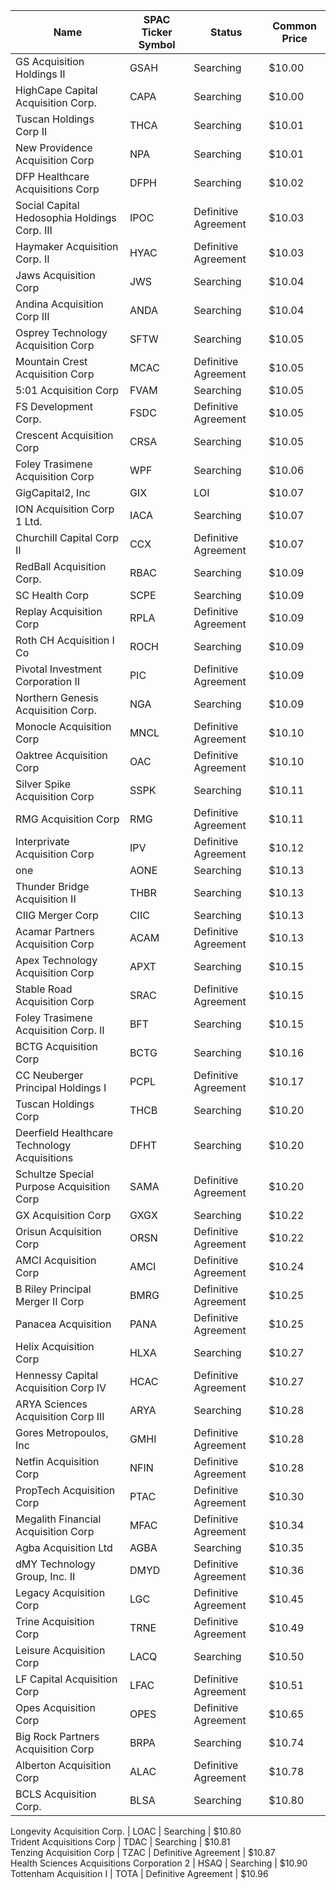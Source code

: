 Name                                         | SPAC Ticker Symbol | Status               | Common Price 
-------------------------------------------- | ------------------ | -------------------- | -------------
GS Acquisition Holdings II                   | GSAH               | Searching            | $10.00       
HighCape Capital Acquisition Corp.           | CAPA               | Searching            | $10.00       
Tuscan Holdings Corp II                      | THCA               | Searching            | $10.01       
New Providence Acquisition Corp              | NPA                | Searching            | $10.01       
DFP Healthcare Acquisitions Corp             | DFPH               | Searching            | $10.02       
Social Capital Hedosophia Holdings Corp. III | IPOC               | Definitive Agreement | $10.03       
Haymaker Acquisition Corp. II                | HYAC               | Definitive Agreement | $10.03       
Jaws Acquisition Corp                        | JWS                | Searching            | $10.04       
Andina Acquisition Corp III                  | ANDA               | Searching            | $10.04       
Osprey Technology Acquisition Corp           | SFTW               | Searching            | $10.05       
Mountain Crest Acquisition Corp              | MCAC               | Definitive Agreement | $10.05       
5:01 Acquisition Corp                        | FVAM               | Searching            | $10.05       
FS Development Corp.                         | FSDC               | Definitive Agreement | $10.05       
Crescent Acquisition Corp                    | CRSA               | Searching            | $10.05       
Foley Trasimene Acquisition Corp             | WPF                | Searching            | $10.06       
GigCapital2, Inc                             | GIX                | LOI                  | $10.07       
ION Acquisition Corp 1 Ltd.                  | IACA               | Searching            | $10.07       
Churchill Capital Corp II                    | CCX                | Definitive Agreement | $10.07       
RedBall Acquisition Corp.                    | RBAC               | Searching            | $10.09       
SC Health Corp                               | SCPE               | Searching            | $10.09       
Replay Acquisition Corp                      | RPLA               | Definitive Agreement | $10.09       
Roth CH Acquisition I Co                     | ROCH               | Searching            | $10.09       
Pivotal Investment Corporation II            | PIC                | Definitive Agreement | $10.09       
Northern Genesis Acquisition Corp.           | NGA                | Searching            | $10.09       
Monocle Acquisition Corp                     | MNCL               | Definitive Agreement | $10.10       
Oaktree Acquisition Corp                     | OAC                | Definitive Agreement | $10.10       
Silver Spike Acquisition Corp                | SSPK               | Searching            | $10.11       
RMG Acquisition Corp                         | RMG                | Definitive Agreement | $10.11       
Interprivate Acquisition Corp                | IPV                | Definitive Agreement | $10.12       
one                                          | AONE               | Searching            | $10.13       
Thunder Bridge Acquisition II                | THBR               | Searching            | $10.13       
CIIG Merger Corp                             | CIIC               | Searching            | $10.13       
Acamar Partners Acquisition Corp             | ACAM               | Definitive Agreement | $10.13       
Apex Technology Acquisition Corp             | APXT               | Searching            | $10.15       
Stable Road Acquisition Corp                 | SRAC               | Definitive Agreement | $10.15       
Foley Trasimene Acquisition Corp. II         | BFT                | Searching            | $10.15       
BCTG Acquisition Corp                        | BCTG               | Searching            | $10.16       
CC Neuberger Principal Holdings I            | PCPL               | Definitive Agreement | $10.17       
Tuscan Holdings Corp                         | THCB               | Searching            | $10.20       
Deerfield Healthcare Technology Acquisitions | DFHT               | Searching            | $10.20       
Schultze Special Purpose Acquisition Corp    | SAMA               | Definitive Agreement | $10.20       
GX Acquisition Corp                          | GXGX               | Searching            | $10.22       
Orisun Acquisition Corp                      | ORSN               | Definitive Agreement | $10.22       
AMCI Acquisition Corp                        | AMCI               | Definitive Agreement | $10.24       
B Riley Principal Merger II Corp             | BMRG               | Definitive Agreement | $10.25       
Panacea Acquisition                          | PANA               | Definitive Agreement | $10.25       
Helix Acquisition Corp                       | HLXA               | Searching            | $10.27       
Hennessy Capital Acquisition Corp IV         | HCAC               | Definitive Agreement | $10.27       
ARYA Sciences Acquisition Corp III           | ARYA               | Searching            | $10.28       
Gores Metropoulos, Inc                       | GMHI               | Definitive Agreement | $10.28       
Netfin Acquisition Corp                      | NFIN               | Definitive Agreement | $10.28       
PropTech Acquisition Corp                    | PTAC               | Definitive Agreement | $10.30       
Megalith Financial Acquisition Corp          | MFAC               | Definitive Agreement | $10.34       
Agba Acquisition Ltd                         | AGBA               | Searching            | $10.35       
dMY Technology Group, Inc. II                | DMYD               | Definitive Agreement | $10.36       
Legacy Acquisition Corp                      | LGC                | Definitive Agreement | $10.45       
Trine Acquisition Corp                       | TRNE               | Definitive Agreement | $10.49       
Leisure Acquisition Corp                     | LACQ               | Searching            | $10.50       
LF Capital Acquisition Corp                  | LFAC               | Definitive Agreement | $10.51       
Opes Acquisition Corp                        | OPES               | Definitive Agreement | $10.65       
Big Rock Partners Acquisition Corp           | BRPA               | Searching            | $10.74       
Alberton Acquisition Corp                    | ALAC               | Definitive Agreement | $10.78       
BCLS Acquisition Corp.                       | BLSA               | Searching            | $10.80       
Longevity Acquisition Corp.
                 | LOAC               | Searching            | $10.80       
Trident Acquisitions Corp                    | TDAC               | Searching            | $10.81       
Tenzing Acquisition Corp                     | TZAC               | Definitive Agreement | $10.87       
Health Sciences Acquisitions Corporation 2
  | HSAQ               | Searching            | $10.90       
Tottenham Acquisition I                      | TOTA               | Definitive Agreement | $10.96       
